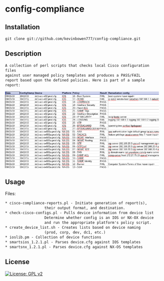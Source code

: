 # config-compliance

## Installation #

    git clone git://github.com/kevinbowen777/config-compliance.git

## Description #

    A collection of perl scripts that checks local Cisco configuration files
	against user managed policy templates and produces a PASS/FAIL
	report based upon the defined policies. Here is part of a sample
	report:

![](images/config-compliance-report_sample.png)

## Usage #

Files:

    * cisco-compliance-reports.pl - Initiate generation of report(s),
	                  their output format, and destination.
	* check-cisco-configs.pl - Pulls device information from device list
			    	  Determine whether config is an IOS or NX-OX device
        		      and run the appropriate platform's policy script. 
	* create_device_list.sh - Creates lists based on device naming
	                  (prod, corp, dev, dc1, etc.)
	* ioslib.pm - Collection of device functions
	* smartsios_1.2.1.pl - Parses device.cfg against IOS templates
	* smartsnx_1.2.1.pl - Parses device.cfg against NX-OS templates


## License
[![License: GPL v2](https://img.shields.io/badge/License-GPL%20v2-blue.svg)](https://www.gnu.org/licenses/old-licenses/gpl-2.0.en.html)

